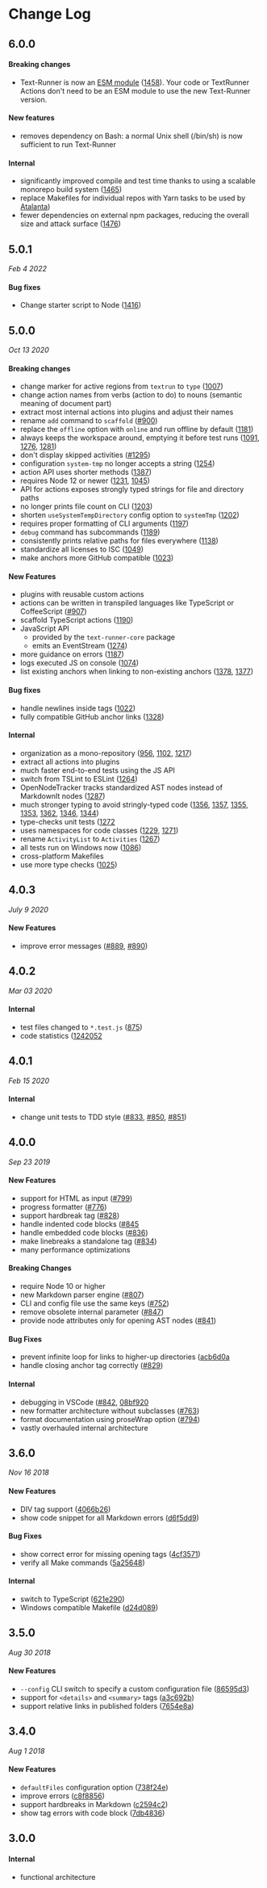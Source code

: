 # Change Log

## 6.0.0

#### Breaking changes

- Text-Runner is now an
  [ESM module](https://gist.github.com/sindresorhus/a39789f98801d908bbc7ff3ecc99d99c)
  ([1458](https://github.com/kevgo/text-runner/pull/1458)). Your code or
  TextRunner Actions don't need to be an ESM module to use the new Text-Runner
  version.

#### New features

- removes dependency on Bash: a normal Unix shell (/bin/sh) is now sufficient to
  run Text-Runner

#### Internal

- significantly improved compile and test time thanks to using a scalable
  monorepo build system ([1465](https://github.com/kevgo/text-runner/pull/1465))
- replace Makefiles for individual repos with Yarn tasks to be used by
  [Atalanta](https://github.com/kevgo/atalanta))
- fewer dependencies on external npm packages, reducing the overall size and
  attack surface ([1476](https://github.com/kevgo/text-runner/pull/1476))

## 5.0.1

_Feb 4 2022_

#### Bug fixes

- Change starter script to Node
  ([1416](https://github.com/kevgo/text-runner/pull/1416))

## 5.0.0

_Oct 13 2020_

#### Breaking changes

- change marker for active regions from `textrun` to `type`
  ([1007](https://github.com/kevgo/text-runner/pull/1007))
- change action names from verbs (action to do) to nouns (semantic meaning of
  document part)
- extract most internal actions into plugins and adjust their names
- rename `add` command to `scaffold`
  ([#900](https://github.com/kevgo/text-runner/pull/900))
- replace the `offline` option with `online` and run offline by default
  ([1181](https://github.com/kevgo/text-runner/pull/1181))
- always keeps the workspace around, emptying it before test runs
  ([1091](https://github.com/kevgo/text-runner/pull/1091),
  [1276](https://github.com/kevgo/text-runner/pull/1276),
  [1281](https://github.com/kevgo/text-runner/pull/1281))
- don't display skipped activities
  ([#1295](https://github.com/kevgo/text-runner/pull/1295))
- configuration `system-tmp` no longer accepts a string
  ([1254](https://github.com/kevgo/text-runner/pull/1254))
- action API uses shorter methods
  ([1387](https://github.com/kevgo/text-runner/pull/1387))
- requires Node 12 or newer
  ([1231](https://github.com/kevgo/text-runner/pull/1231),
  [1045](https://github.com/kevgo/text-runner/pull/1045))
- API for actions exposes strongly typed strings for file and directory paths
- no longer prints file count on CLI
  ([1203](https://github.com/kevgo/text-runner/pull/1203))
- shorten `useSystemTempDirectory` config option to `systemTmp`
  ([1202](https://github.com/kevgo/text-runner/pull/1202))
- requires proper formatting of CLI arguments
  ([1197](https://github.com/kevgo/text-runner/pull/1197))
- `debug` command has subcommands
  ([1189](https://github.com/kevgo/text-runner/pull/1189))
- consistently prints relative paths for files everywhere
  ([1138](https://github.com/kevgo/text-runner/pull/1138))
- standardize all licenses to ISC
  ([1049](https://github.com/kevgo/text-runner/pull/1049))
- make anchors more GitHub compatible
  ([1023](https://github.com/kevgo/text-runner/pull/1023))

#### New Features

- plugins with reusable custom actions
- actions can be written in transpiled languages like TypeScript or CoffeeScript
  ([#907](https://github.com/kevgo/text-runner/pull/907))
- scaffold TypeScript actions
  ([1190](https://github.com/kevgo/text-runner/pull/1190))
- JavaScript API
  - provided by the `text-runner-core` package
  - emits an EventStream
    ([1274](https://github.com/kevgo/text-runner/pull/1274))
- more guidance on errors
  ([1187](https://github.com/kevgo/text-runner/pull/1187))
- logs executed JS on console
  ([1074](https://github.com/kevgo/text-runner/pull/1074))
- list existing anchors when linking to non-existing anchors
  ([1378](https://github.com/kevgo/text-runner/pull/1378),
  [1377](https://github.com/kevgo/text-runner/pull/1377))

#### Bug fixes

- handle newlines inside tags
  ([1022](https://github.com/kevgo/text-runner/pull/1022))
- fully compatible GitHub anchor links
  ([1328](https://github.com/kevgo/text-runner/pull/1328))

#### Internal

- organization as a mono-repository
  ([956](https://github.com/kevgo/text-runner/pull/956),
  [1102](https://github.com/kevgo/text-runner/pull/1102),
  [1217](https://github.com/kevgo/text-runner/pull/1217))
- extract all actions into plugins
- much faster end-to-end tests using the JS API
- switch from TSLint to ESLint
  ([1264](https://github.com/kevgo/text-runner/pull/1264))
- OpenNodeTracker tracks standardized AST nodes instead of MarkdownIt nodes
  ([1287](https://github.com/kevgo/text-runner/pull/1287))
- much stronger typing to avoid stringly-typed code
  ([1356](https://github.com/kevgo/text-runner/pull/1356),
  [1357](https://github.com/kevgo/text-runner/pull/1357),
  [1355](https://github.com/kevgo/text-runner/pull/1355),
  [1353](https://github.com/kevgo/text-runner/pull/1353),
  [1362](https://github.com/kevgo/text-runner/pull/1362),
  [1346](https://github.com/kevgo/text-runner/pull/1346),
  [1344](https://github.com/kevgo/text-runner/pull/1344))
- type-checks unit tests ([1272](https://github.com/kevgo/text-runner/pull/1272)
- uses namespaces for code classes
  ([1229](https://github.com/kevgo/text-runner/pull/1229),
  [1271](https://github.com/kevgo/text-runner/pull/1271))
- rename `ActivityList` to `Activities`
  ([1267](https://github.com/kevgo/text-runner/pull/1267))
- all tests run on Windows now
  ([1086](https://github.com/kevgo/text-runner/pull/1086))
- cross-platform Makefiles
- use more type checks ([1025](https://github.com/kevgo/text-runner/pull/1025))

## 4.0.3

_July 9 2020_

#### New Features

- improve error messages ([#889](https://github.com/kevgo/text-runner/pull/889),
  [#890](https://github.com/kevgo/text-runner/pull/890))

## 4.0.2

_Mar 03 2020_

#### Internal

- test files changed to `*.test.js`
  ([875](https://github.com/kevgo/text-runner/pull/875))
- code statistics
  ([1242052](https://github.com/kevgo/text-runner/commit/12420526c81437407fbc57415ec5195092bc7a07)

## 4.0.1

_Feb 15 2020_

#### Internal

- change unit tests to TDD style
  ([#833](https://github.com/kevgo/text-runner/pull/833/files),
  [#850](https://github.com/kevgo/text-runner/pull/850),
  [#851](https://github.com/kevgo/text-runner/pull/851))

## 4.0.0

_Sep 23 2019_

#### New Features

- support for HTML as input
  ([#799](https://github.com/kevgo/text-runner/pull/799))
- progress formatter ([#776](https://github.com/kevgo/text-runner/pull/776))
- support hardbreak tag ([#828](https://github.com/kevgo/text-runner/pull/828))
- handle indented code blocks
  ([#845](https://github.com/kevgo/text-runner/pull/845/files)
- handle embedded code blocks
  ([#836](https://github.com/kevgo/text-runner/pull/836))
- make linebreaks a standalone tag
  ([#834](https://github.com/kevgo/text-runner/pull/834))
- many performance optimizations

#### Breaking Changes

- require Node 10 or higher
- new Markdown parser engine
  ([#807](https://github.com/kevgo/text-runner/pull/807))
- CLI and config file use the same keys
  ([#752](https://github.com/kevgo/text-runner/pull/752))
- remove obsolete internal parameter
  ([#847](https://github.com/kevgo/text-runner/pull/847))
- provide node attributes only for opening AST nodes
  ([#841](https://github.com/kevgo/text-runner/pull/841))

#### Bug Fixes

- prevent infinite loop for links to higher-up directories
  ([acb6d0a](https://github.com/kevgo/text-runner/commit/acb6d0a02552b8e791061451e53a96f7770f22a7)
- handle closing anchor tag correctly
  ([#829](https://github.com/kevgo/text-runner/pull/829/files))

#### Internal

- debugging in VSCode ([#842](https://github.com/kevgo/text-runner/pull/842),
  [08bf920](https://github.com/kevgo/text-runner/commit/08bf920d3ab16ac955622d4c0127a885181ea949)
- new formatter architecture without subclasses
  ([#763](https://github.com/kevgo/text-runner/pull/763))
- format documentation using proseWrap option
  ([#794](https://github.com/kevgo/text-runner/pull/794))
- vastly overhauled internal architecture

## 3.6.0

_Nov 16 2018_

#### New Features

- DIV tag support
  ([4066b26](https://github.com/kevgo/text-runner/commit/4066b26c9cd1d5060dff3aad141ce6031d7ce5f6))
- show code snippet for all Markdown errors
  ([d6f5dd9](https://github.com/kevgo/text-runner/commit/d6f5dd9c74bf315bebaf7b86a3b0acbb7a133fef))

#### Bug Fixes

- show correct error for missing opening tags
  ([4cf3571](https://github.com/kevgo/text-runner/commit/4cf35712e66f38157bc76db6d5985d03fb6fcd04))
- verify all Make commands
  ([5a25648](https://github.com/kevgo/text-runner/commit/5a25648155ecddd515e94e0492e23cbdd60a2c81))

#### Internal

- switch to TypeScript
  ([621e290](https://github.com/kevgo/text-runner/commits/main?after=621e29099e73fa7bbc818088e003b5d3ade5b916+34))
- Windows compatible Makefile
  ([d24d089](https://github.com/kevgo/text-runner/commit/d24d0898f72b58279e424e1ba2e418cd7b64cf79))

## 3.5.0

_Aug 30 2018_

#### New Features

- `--config` CLI switch to specify a custom configuration file
  ([86595d3](https://github.com/kevgo/text-runner/commit/86595d36f93ad9383ff65ff4daa3faf58be8de1d))
- support for `<details>` and `<summary>` tags
  ([a3c692b](https://github.com/kevgo/text-runner/commit/a3c692b5839bda17a543992a7eb322ef94b02c64))
- support relative links in published folders
  ([7654e8a](https://github.com/kevgo/text-runner/commit/7654e8aa5715d617092ec122a260048d869154c5))

## 3.4.0

_Aug 1 2018_

#### New Features

- `defaultFiles` configuration option
  ([738f24e](https://github.com/kevgo/text-runner/commit/738f24ef9709780b0bf52cbefa04dfb6c6077f36))
- improve errors
  ([c8f8856](https://github.com/kevgo/text-runner/commit/c8f8856e2b75caf0e3709bc2425519d0df2b6408))
- support hardbreaks in Markdown
  ([c2594c2](https://github.com/kevgo/text-runner/commit/c2594c278a68d1b84867d468e12101b937927c91))
- show tag errors with code block
  ([7db4836](https://github.com/kevgo/text-runner/commit/7db4836be28e81da331d1d515197000402a92eab))

## 3.0.0

#### Internal

- functional architecture
